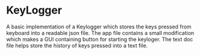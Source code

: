 # KeyLogger
A basic implementation of a Keylogger which stores the keys pressed from keyboard into a readable json file.
The app file contains a small modification which makes a GUI containing button for starting the keyloger.
The text doc file helps store the history of keys pressed into a text file.
